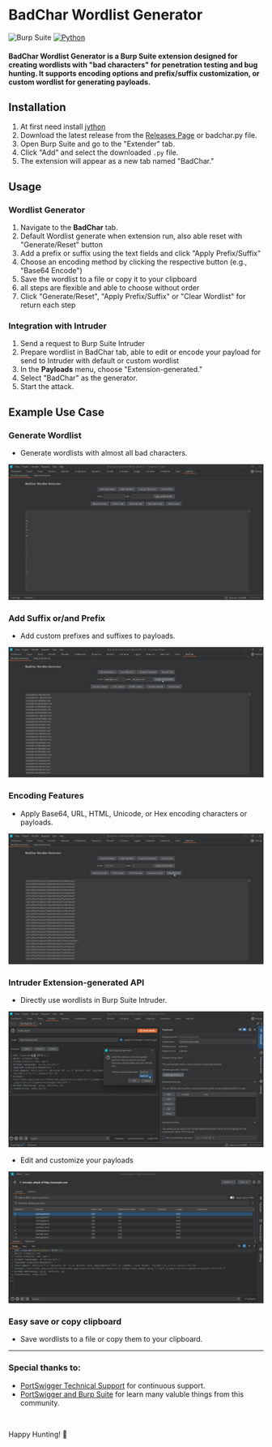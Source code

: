 # BadChar Wordlist Generator

![Burp Suite](https://img.shields.io/badge/Burp%20Suite-Extension-orange) [![Python](https://img.shields.io/static/v1?label=&labelColor=lightblue&message=Python&color=blue&style=flat&logo=python&logoColor=black)]()

#### BadChar Wordlist Generator is a Burp Suite extension designed for creating wordlists with "bad characters" for penetration testing and bug hunting. It supports encoding options and prefix/suffix customization, or custom wordlist for generating payloads.

## Installation

1. At first need install [jython](https://www.jython.org/download)
2. Download the latest release from the [Releases Page](https://github.com/Hashtag-AMIN/BadChar/releases) or badchar.py file.
3. Open Burp Suite and go to the "Extender" tab.
4. Click "Add" and select the downloaded `.py` file.
5. The extension will appear as a new tab named "BadChar."

## Usage

### Wordlist Generator

1. Navigate to the **BadChar** tab.
2. Default Wordlist generate when extension run, also able reset with "Generate/Reset" button
3. Add a prefix or suffix using the text fields and click "Apply Prefix/Suffix"
4. Choose an encoding method by clicking the respective button (e.g., "Base64 Encode")
5. Save the wordlist to a file or copy it to your clipboard
6. all steps are flexible and able to choose without order
7. Click "Generate/Reset", "Apply Prefix/Suffix" or "Clear Wordlist" for return each step

### Integration with Intruder

1. Send a request to Burp Suite Intruder
2. Prepare wordlist in BadChar tab, able to edit or encode your payload for send to Intruder with default or custom wordlist
3. In the **Payloads** menu, choose "Extension-generated."
4. Select "BadChar" as the generator.
5. Start the attack.

## Example Use Case

### Generate Wordlist

- Generate wordlists with almost all bad characters.

<img src="./Img/badchar1.png"/>

### Add Suffix or/and Prefix

- Add custom prefixes and suffixes to payloads.

<img src="./Img/badchar2.png">


### Encoding Features

- Apply Base64, URL, HTML, Unicode, or Hex encoding characters or payloads.

<img src="./Img/badchar3.png">

### Intruder Extension-generated API

- Directly use wordlists in Burp Suite Intruder.

<img src="./Img/badchar4.png">


- Edit and customize your payloads

<img src="./Img/badchar5.png">

### Easy save or copy clipboard

- Save wordlists to a file or copy them to your clipboard.

<hr>

### Special thanks to:
- [PortSwigger Technical Support](https://portswigger.net) for continuous support.
- [PortSwigger and Burp Suite](https://github.com/portswigger) for learn many valuble things from this community.

<br>

Happy Hunting! 🎯

